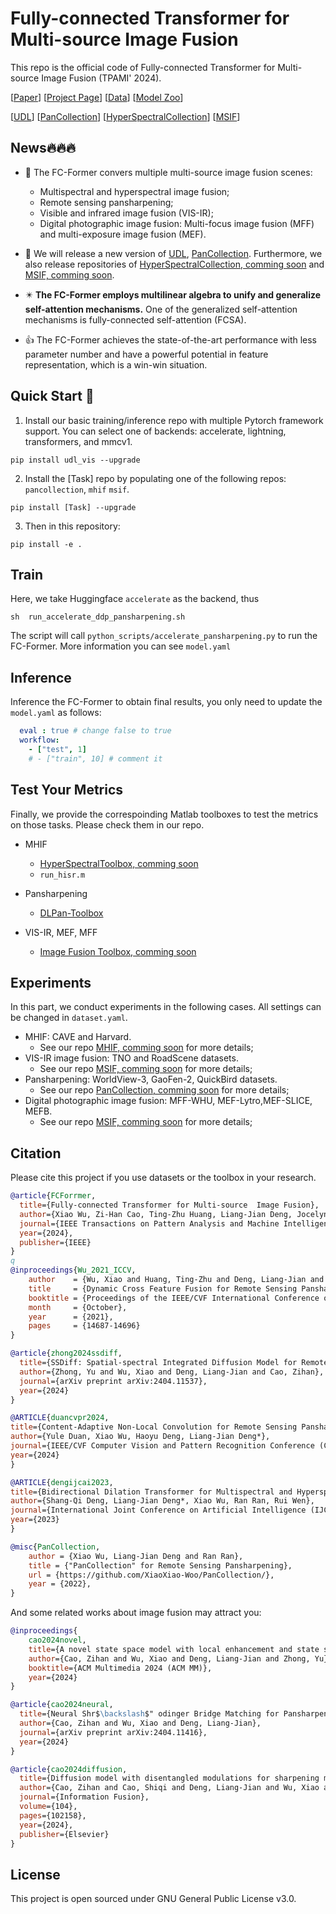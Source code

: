 # Fully-connected Transformer for Multi-source  Image Fusion
This repo is the official code of Fully-connected Transformer for Multi-source  Image Fusion (TPAMI' 2024).

[[Paper]()] [[Project Page](project.md)] [[Data]()] [[Model Zoo]()]

[[UDL](https://github.com/XiaoXiao-Woo/UDL)] [[PanCollection](https://github.com/XiaoXiao-Woo/PanCollection)] [[HyperSpectralCollection]()] [[MSIF]()] 

## News🔥🔥🔥

* :art: The FC-Former convers multiple multi-source image fusion scenes:
  * Multispectral and hyperspectral image fusion;
  * Remote sensing pansharpening;
  * Visible and infrared image fusion (VIS-IR); 
  * Digital photographic image fusion: Multi-focus image fusion (MFF) and multi-exposure image fusion (MEF). 

* 🎁 We will release a new version of [UDL](), [PanCollection](). Furthermore, we also release repositories of [HyperSpectralCollection, comming soon]() and [MSIF, comming soon]().

* :eight_pointed_black_star: **The FC-Former employs multilinear algebra to unify and generalize self-attention mechanisms.** One of the generalized self-attention mechanisms is fully-connected self-attention (FCSA).

* 👍 The FC-Former achieves the state-of-the-art performance with less parameter number and have a powerful potential in feature representation, which is a win-win situation.



## Quick Start 🤗
1. Install our basic training/inference repo with multiple Pytorch framework support. You can select one of backends: accelerate, lightning, transformers, and mmcv1.
```
pip install udl_vis --upgrade
```
2. Install the [Task] repo by populating one of the following repos: ``pancollection``, ``mhif`` ``msif``.

``` 
pip install [Task] --upgrade
```

3. Then in this repository:
```
pip install -e .
```



## Train
Here, we take Huggingface ``accelerate`` as the backend, thus
```
sh  run_accelerate_ddp_pansharpening.sh
```
The script will call ``python_scripts/accelerate_pansharpening.py`` to run the FC-Former. More information you can see ``model.yaml``


## Inference 
Inference the FC-Former to obtain final results, you only need to update the `model.yaml` as follows:
```yaml
  eval : true # change false to true
  workflow:
    - ["test", 1]
    # - ["train", 10] # comment it
```




## Test Your Metrics
Finally, we provide the correspoinding Matlab toolboxes to test the metrics on those tasks. Please check them in our repo.

* MHIF
  * [HyperSpectralToolbox, comming soon](https://github.com/XiaoXiao-Woo/HyperSpectralToolbox)
  * `run_hisr.m`
  
* Pansharpening
  * [DLPan-Toolbox](https://github.com/liangjiandeng/DLPan-Toolbox)
  
* VIS-IR, MEF, MFF
  * [Image Fusion Toolbox, comming soon]()



## Experiments
In this part, we conduct experiments in the following cases. All settings can be changed in `dataset.yaml`.
* MHIF: CAVE and Harvard. 
  * See our repo [MHIF, comming soon]() for more details;
* VIS-IR image fusion: TNO and RoadScene datasets. 
  * See our repo [MSIF, comming soon]() for more details;
* Pansharpening: WorldView-3, GaoFen-2, QuickBird datasets.
  * See our repo [PanCollection, comming soon]() for more details;
* Digital photographic image fusion: MFF-WHU, MEF-Lytro,MEF-SLICE, MEFB. 
  * See our repo [MSIF, comming soon]() for more details;




## Citation
Please cite this project if you use datasets or the toolbox in your research.
```bibtex
@article{FCForrmer,
  title={Fully-connected Transformer for Multi-source  Image Fusion},
  author={Xiao Wu, Zi-Han Cao, Ting-Zhu Huang, Liang-Jian Deng, Jocelyn Chanussot, and Gemine Vivone}
  journal={IEEE Transactions on Pattern Analysis and Machine Intelligence},
  year={2024},
  publisher={IEEE}
}
q
@inproceedings{Wu_2021_ICCV,
    author    = {Wu, Xiao and Huang, Ting-Zhu and Deng, Liang-Jian and Zhang, Tian-Jing},
    title     = {Dynamic Cross Feature Fusion for Remote Sensing Pansharpening},
    booktitle = {Proceedings of the IEEE/CVF International Conference on Computer Vision (ICCV)},
    month     = {October},
    year      = {2021},
    pages     = {14687-14696}
}

@article{zhong2024ssdiff,
  title={SSDiff: Spatial-spectral Integrated Diffusion Model for Remote Sensing Pansharpening},
  author={Zhong, Yu and Wu, Xiao and Deng, Liang-Jian and Cao, Zihan},
  journal={arXiv preprint arXiv:2404.11537},
  year={2024}
}

@ARTICLE{duancvpr2024,
title={Content-Adaptive Non-Local Convolution for Remote Sensing Pansharpening},
author={Yule Duan, Xiao Wu, Haoyu Deng, Liang-Jian Deng*},
journal={IEEE/CVF Computer Vision and Pattern Recognition Conference (CVPR)},
year={2024}
}

@ARTICLE{dengijcai2023,
title={Bidirectional Dilation Transformer for Multispectral and Hyperspectral Image Fusion},
author={Shang-Qi Deng, Liang-Jian Deng*, Xiao Wu, Ran Ran, Rui Wen},
journal={International Joint Conference on Artificial Intelligence (IJCAI)},
year={2023}
}

@misc{PanCollection,
    author = {Xiao Wu, Liang-Jian Deng and Ran Ran},
    title = {"PanCollection" for Remote Sensing Pansharpening},
    url = {https://github.com/XiaoXiao-Woo/PanCollection/},
    year = {2022},
}
```

And some related works about image fusion may attract you:

```bibtex
@inproceedings{
    cao2024novel,
    title={A novel state space model with local enhancement and state sharing for image fusion},
    author={Cao, Zihan and Wu, Xiao and Deng, Liang-Jian and Zhong, Yu},
    booktitle={ACM Multimedia 2024 (ACM MM)},
    year={2024}
}
```

```bibtex
@article{cao2024neural,
  title={Neural Shr$\backslash$" odinger Bridge Matching for Pansharpening},
  author={Cao, Zihan and Wu, Xiao and Deng, Liang-Jian},
  journal={arXiv preprint arXiv:2404.11416},
  year={2024}
}
```

```bibtex
@article{cao2024diffusion,
  title={Diffusion model with disentangled modulations for sharpening multispectral and hyperspectral images},
  author={Cao, Zihan and Cao, Shiqi and Deng, Liang-Jian and Wu, Xiao and Hou, Junming and Vivone, Gemine},
  journal={Information Fusion},
  volume={104},
  pages={102158},
  year={2024},
  publisher={Elsevier}
}
```

## License
This project is open sourced under GNU General Public License v3.0.
